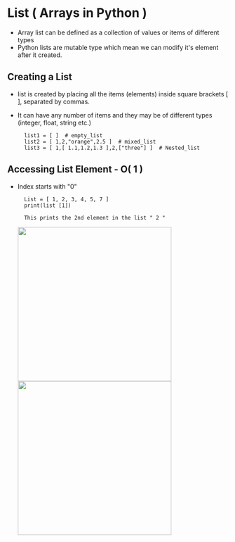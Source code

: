 # List ( Arrays in Python )

* Array list can be defined as a collection of values or items of different types
* Python lists are mutable type which mean we can modify it's element after it created.

## Creating a List

* list is created by placing all the items (elements) inside square brackets [ ], separated by commas.
* It can have any number of items and they may be of different types (integer, float, string etc.)
  
        list1 = [ ]  # empty_list
        list2 = [ 1,2,"orange",2.5 ]  # mixed_list
        list3 = [ 1,[ 1.1,1.2,1.3 ],2,["three"] ]  # Nested_list
        
## Accessing List Element - O( 1 )

* Index starts with "0"

        List = [ 1, 2, 3, 4, 5, 7 ]
        print(list [1])
        
        This prints the 2nd element in the list " 2 "
        
     <img src= "https://user-images.githubusercontent.com/74424757/120910471-d6732400-c69c-11eb-9c4b-4f66afa776d3.PNG" width="350px"> <img src="https://user-images.githubusercontent.com/74424757/120910478-e854c700-c69c-11eb-9090-fa647c8d70f8.jpg" width="350px">

